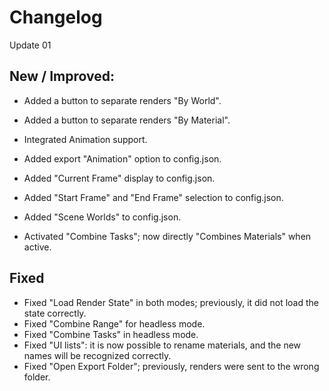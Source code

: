 # Changelog
Update 01

## New / Improved:

- Added a button to separate renders "By World".

- Added a button to separate renders "By Material".

- Integrated Animation support.

- Added export "Animation" option to config.json.

- Added "Current Frame" display to config.json.

- Added "Start Frame" and "End Frame" selection to config.json.

- Added "Scene Worlds" to config.json.

- Activated "Combine Tasks"; now directly "Combines Materials" when active.



## Fixed

- Fixed "Load Render State" in both modes; previously, it did not load the state correctly.
- Fixed "Combine Range" for headless mode.
- Fixed "Combine Tasks" in headless mode.
- Fixed "UI lists": it is now possible to rename materials, and the new names will be recognized correctly.
- Fixed "Open Export Folder"; previously, renders were sent to the wrong folder.